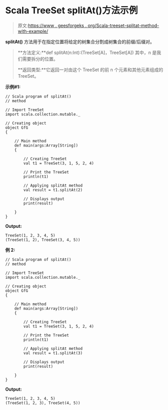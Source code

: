 # Scala TreeSet splitAt()方法示例

> 原文:[https://www . geesforgeks . org/Scala-treeset-splitat-method-with-example/](https://www.geeksforgeeks.org/scala-treeset-splitat-method-with-example/)

**splitAt()** 方法用于在指定位置将给定的树集合分割成树集合的前缀/后缀对。

> **方法定义:**def splitAt(n:Int):(TreeSet[A]，TreeSet[A])
> 其中，n 是我们需要拆分的位置。
> 
> **返回类型:**它返回一对由这个 TreeSet 的前 n 个元素和其他元素组成的 TreeSet。

**示例#1:**

```
// Scala program of splitAt() 
// method 

// Import TreeSet
import scala.collection.mutable._

// Creating object 
object GfG 
{ 

    // Main method 
    def main(args:Array[String]) 
    { 

        // Creating TreeSet
        val t1 = TreeSet(3, 1, 5, 2, 4)  

        // Print the TreeSet 
        println(t1) 

        // Applying splitAt method  
        val result = t1.splitAt(2)

        // Displays output  
        print(result) 

    } 
} 
```

**Output:**

```
TreeSet(1, 2, 3, 4, 5)
(TreeSet(1, 2), TreeSet(3, 4, 5))

```

**例 2:**

```
// Scala program of splitAt() 
// method 

// Import TreeSet
import scala.collection.mutable._

// Creating object 
object GfG 
{ 

    // Main method 
    def main(args:Array[String]) 
    { 

        // Creating TreeSet
        val t1 = TreeSet(3, 1, 5, 2, 4)  

        // Print the TreeSet 
        println(t1) 

        // Applying splitAt method  
        val result = t1.splitAt(3)

        // Displays output  
        print(result) 

    } 
} 
```

**Output:**

```
TreeSet(1, 2, 3, 4, 5)
(TreeSet(1, 2, 3), TreeSet(4, 5))

```